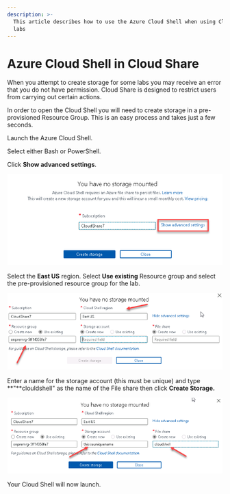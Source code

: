 ```yaml
---
description: >-
  This article describes how to use the Azure Cloud Shell when using Cloud Share
  labs
---
```


# Azure Cloud Shell in Cloud Share

When you attempt to create storage for some labs you may receive an error that you do not have permission.  Cloud Share is designed to restrict users from carrying out certain actions.

In order to open the Cloud Shell you will need to create storage in a pre-provisioned Resource Group.  This is an easy process and takes just a few seconds.

Launch the Azure Cloud Shell.

Select either Bash or PowerShell.

Click **Show advanced settings**.  


![](../.gitbook/assets/image%20%2851%29.png)

Select the **East US** region.  Select **Use existing** Resource group and select the pre-provisioned resource group for the lab.

![](../.gitbook/assets/image%20%2827%29.png)

Enter a name for the storage account \(this must be unique\) and type **"**clouldshell" as the name of the File share then click **Create Storage.**

![](../.gitbook/assets/image%20%2810%29.png)

Your Cloud Shell will now launch.

